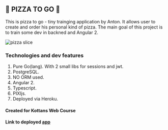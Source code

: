 ## :pizza: PIZZA TO GO :pizza:


This is pizza to go - tiny trainging application by Anton. It allows user to create and order his personal kind of pizza. The main goal of this project is to train some dev in backned and Angular 2.


![pizza slice](https://s-media-cache-ak0.pinimg.com/236x/8b/00/f0/8b00f0595977e46d8016b76cbe0de89a.jpg)



### Technologies and dev features

1. Pure Go(lang). With 2 small libs for sessions and jwt.
2. PostgreSQL.
3. NO ORM used.
4. Angular 2.
5. Typescript.
6. PIXIjs.
7. Deployed via Heroku.


#### Created for Kottans Web Course

#### Link to deployed [app](https://pizza-to-go.herokuapp.com/)
